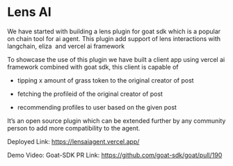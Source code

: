 # Lens AI

We have started with building a lens plugin for goat sdk which is a popular on chain tool for ai agent. This plugin add support of lens interactions with langchain, eliza  and vercel ai framework

To showcase the use of this plugin we have built a client app using vercel ai framework combined with goat sdk, this client is capable of

- tipping x amount of grass token to the original creator of post

- fetching the profileid of the original creator of post

- recommending profiles to user based on the given post

It’s an open source plugin which can be extended further by any community person to add more compatibility to the agent.

Deployed Link:
https://lensaiagent.vercel.app/

Demo Video:
Goat-SDK PR Link: https://github.com/goat-sdk/goat/pull/190
